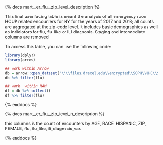 {% docs mart__er_flu__zip_level_description %}

This final user facing table is meant the analysis of all emergency room HCUP related encounters for NY for the years of 2017 and 2018; all counts are aggregated at the zip-code level. It includes basic demographics as well as indiciators for flu, flu-like or ILI diagnosis. Staging and intermediate columns are removed. 

To access this table, you can use the following code:

```r
library(dplyr)
library(arrow)

## work within Arrow 
db = arrow::open_dataset("\\\\files.drexel.edu\\encrypted\\SOPH\\UHC\\SchnakeMahl_HCUP\\dbt\\v0\\models\\mart__er_flu__zip_level.parquet")
db %>% filter(flu) 

## work  within RAM
df = db %>% collect()
df %>% filter(flu) 

```
 
 
{% enddocs %}


{% docs mart__er_flu__zip_level_n_description %}

this columns is the count of encounters by AGE, RACE, HISPANIC, ZIP, FEMALE, flu, flu_like, ili_diagnosis_var.

{% enddocs %}
